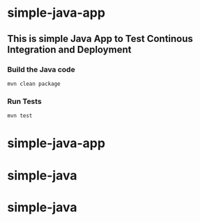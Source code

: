 # simple-java-app
## This is simple Java App to Test Continous Integration and Deployment

### Build the Java code
```mvn clean package```

### Run Tests
```mvn test```
# simple-java-app
# simple-java
# simple-java